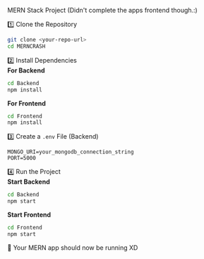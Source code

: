 MERN Stack Project
(Didn't complete the apps frontend though.:)

1️⃣ Clone the Repository  
```sh
git clone <your-repo-url>
cd MERNCRASH
```

2️⃣ Install Dependencies  
**For Backend**  
```sh
cd Backend
npm install
```

**For Frontend**  
```sh
cd Frontend
npm install
```

3️⃣ Create a `.env` File (Backend)  
```plaintext
MONGO_URI=your_mongodb_connection_string
PORT=5000
```

4️⃣ Run the Project  
**Start Backend**  
```sh
cd Backend
npm start
```

**Start Frontend**  
```sh
cd Frontend
npm start
```

🦄 Your MERN app should now be running XD

```
